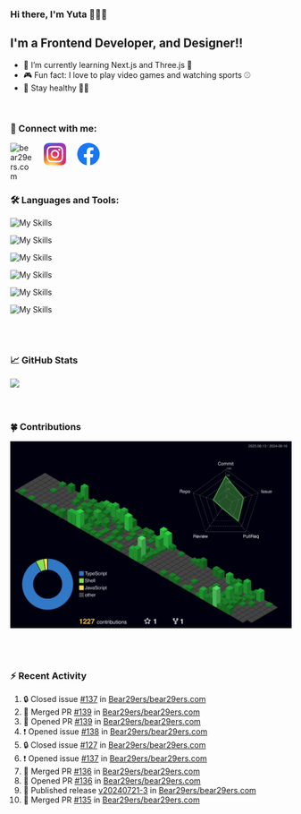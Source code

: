 ### Hi there, I'm Yuta 🤟🏻🐻

## I'm a Frontend Developer, and Designer!!

- 🌱 I’m currently learning Next.js and Three.js 🤣
- 🎮 Fun fact: I love to play video games and watching sports ⚾️
- 🏃 Stay healthy 🏋🏻

<br />

### :wave: Connect with me:

[<img align="left" alt="bear29ers.com" width="40px" src="https://user-images.githubusercontent.com/39920490/156489586-f125813b-e344-46d6-9306-f5786684b976.jpg" style="margin-right: 20px;" />](https://bear29ers.com)
[<img align="left" alt="Yuta Okuma | Instagram" width="40px" src="https://github.com/github/explore/blob/main/topics/instagram/instagram.png?raw=true" style="margin-right: 20px;" />](https://www.instagram.com/bear29ers/)
[<img align="left" alt="Yuta Okuma | Facebook" width="40px" src="https://github.com/github/explore/blob/main/topics/facebook/facebook.png?raw=true" style="margin-right: 20px;" />](https://www.facebook.com/bear29ers/)

<!-- [<img align="left" alt="Yuta Okuma | Wantedly" width="40px" src="https://user-images.githubusercontent.com/39920490/156489528-fdc520d6-10f1-43b6-8bf8-fadf8dcf1a90.jpg" style="margin-right: 20px;" />](https://www.wantedly.com/id/yuta_okuma_b) -->

<br />
<br />
<br />
<br />

### :hammer_and_wrench: Languages and Tools:

![My Skills](https://skillicons.dev/icons?i=html,css,sass,bootstrap,tailwind,js,ts,jquery,threejs,react)

![My Skills](https://skillicons.dev/icons?i=styledcomponents,emotion,materialui,nextjs,vercel,vue,nuxt,pinia,nodejs,express)

![My Skills](https://skillicons.dev/icons?i=webpack,vite,jest,vitest,babel,regex,npm,pnpm,php,laravel)

![My Skills](https://skillicons.dev/icons?i=mysql,sqlite,docker,git,github,githubactions,aws,firebase,vim,neovim)

![My Skills](https://skillicons.dev/icons?i=linux,bash,lua,markdown,svg,webstorm,vscode,atom,figma,xd)

![My Skills](https://skillicons.dev/icons?i=ps,ai,pr,ae,postman,sentry,codepen,stackoverflow,discord,apple)

<br />
<br />

### :chart_with_upwards_trend: GitHub Stats

<div style="display: flex;">
    <a href="https://github.com/Bear29ers">
        <img height="220px;" src="https://github-readme-stats-bear29ers.vercel.app/api?username=Bear29ers&show_icons=true&theme=bear">
    </a>
</div>

<br />
<br />

### :four_leaf_clover: Contributions

![](./profile-3d-contrib/profile-night-green.svg)

<br />
<br />

### :zap: Recent Activity

<!--START_SECTION:activity-->

1. 🔒 Closed issue [#137](https://github.com/Bear29ers/bear29ers.com/issues/137) in [Bear29ers/bear29ers.com](https://github.com/Bear29ers/bear29ers.com)
2. 🎉 Merged PR [#139](https://github.com/Bear29ers/bear29ers.com/pull/139) in [Bear29ers/bear29ers.com](https://github.com/Bear29ers/bear29ers.com)
3. 💪 Opened PR [#139](https://github.com/Bear29ers/bear29ers.com/pull/139) in [Bear29ers/bear29ers.com](https://github.com/Bear29ers/bear29ers.com)
4. ❗ Opened issue [#138](https://github.com/Bear29ers/bear29ers.com/issues/138) in [Bear29ers/bear29ers.com](https://github.com/Bear29ers/bear29ers.com)
5. 🔒 Closed issue [#127](https://github.com/Bear29ers/bear29ers.com/issues/127) in [Bear29ers/bear29ers.com](https://github.com/Bear29ers/bear29ers.com)
6. ❗ Opened issue [#137](https://github.com/Bear29ers/bear29ers.com/issues/137) in [Bear29ers/bear29ers.com](https://github.com/Bear29ers/bear29ers.com)
7. 🎉 Merged PR [#136](https://github.com/Bear29ers/bear29ers.com/pull/136) in [Bear29ers/bear29ers.com](https://github.com/Bear29ers/bear29ers.com)
8. 💪 Opened PR [#136](https://github.com/Bear29ers/bear29ers.com/pull/136) in [Bear29ers/bear29ers.com](https://github.com/Bear29ers/bear29ers.com)
9. 🚀 Published release [v20240721-3](https://github.com/Bear29ers/bear29ers.com/releases/tag/v20240721-3) in [Bear29ers/bear29ers.com](https://github.com/Bear29ers/bear29ers.com)
10. 🎉 Merged PR [#135](https://github.com/Bear29ers/bear29ers.com/pull/135) in [Bear29ers/bear29ers.com](https://github.com/Bear29ers/bear29ers.com)

<!--END_SECTION:activity-->
